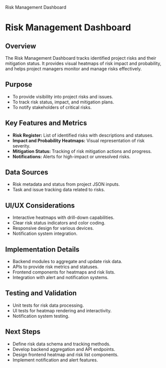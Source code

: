 Risk Management Dashboard



# Risk Management Dashboard

## Overview

The Risk Management Dashboard tracks identified project risks and their mitigation status. It provides visual heatmaps of risk impact and probability, and helps project managers monitor and manage risks effectively.

## Purpose

* To provide visibility into project risks and issues.
* To track risk status, impact, and mitigation plans.
* To notify stakeholders of critical risks.

## Key Features and Metrics

* **Risk Register:** List of identified risks with descriptions and statuses.
* **Impact and Probability Heatmaps:** Visual representation of risk severity.
* **Mitigation Status:** Tracking of risk mitigation actions and progress.
* **Notifications:** Alerts for high-impact or unresolved risks.

## Data Sources

* Risk metadata and status from project JSON inputs.
* Task and issue tracking data related to risks.

## UI/UX Considerations

* Interactive heatmaps with drill-down capabilities.
* Clear risk status indicators and color coding.
* Responsive design for various devices.
* Notification system integration.

## Implementation Details

* Backend modules to aggregate and update risk data.
* APIs to provide risk metrics and statuses.
* Frontend components for heatmaps and risk lists.
* Integration with alert and notification systems.

## Testing and Validation

* Unit tests for risk data processing.
* UI tests for heatmap rendering and interactivity.
* Notification system testing.

## Next Steps

* Define risk data schema and tracking methods.
* Develop backend aggregation and API endpoints.
* Design frontend heatmap and risk list components.
* Implement notification and alert features.